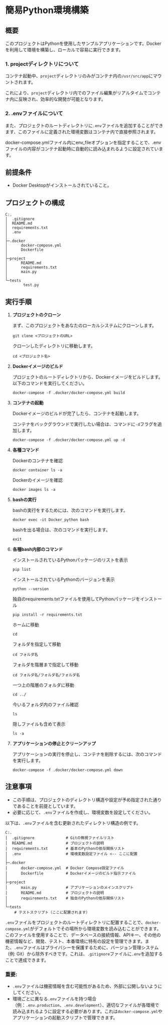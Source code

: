 # 簡易Python環境構築

## 概要
このプロジェクトはPythonを使用したサンプルアプリケーションです。Dockerを利用して環境を構築し、ローカルで容易に実行できます。

### 1. projectディレクトリについて
コンテナ起動中、`project`ディレクトリのみがコンテナ内の`/usr/src/app`にマウントされます。

これにより、`project`ディレクトリ内でのファイル編集がリアルタイムでコンテナ内に反映され、効率的な開発が可能となります。

### 2. .envファイルについて
また、プロジェクトのルートディレクトリに`.env`ファイルを追加することができます、このファイルに定義された環境変数はコンテナ内で直接参照されます。

docker-compose.ymlファイル内にenv_fileオプションを指定することで、.envファイルの内容がコンテナ起動時に自動的に読み込まれるように設定されています。

## 前提条件
- Docker Desktopがインストールされていること。

## プロジェクトの構成
```
C:.
│  .gitignore
│  README.md
│  requirements.txt
│  .env
│
├─.docker
│      docker-compose.yml
│      Dockerfile
│
├─project
│      README.md
│      requirements.txt
│      main.py
│
└─tests
        test.py
```

## 実行手順

1. **プロジェクトのクローン**

    まず、このプロジェクトをあなたのローカルシステムにクローンします。
    ```
    git clone <プロジェクトのURL>
    ```
    クローンしたディレクトリに移動します。
    ```
    cd <プロジェクト名>
    ```

2. **Dockerイメージのビルド**

    プロジェクトのルートディレクトリから、Dockerイメージをビルドします。以下のコマンドを実行してください。
    ```
    docker-compose -f .docker/docker-compose.yml build
    ```

3. **コンテナの起動**

    Dockerイメージのビルドが完了したら、コンテナを起動します。

    コンテナをバックグラウンドで実行したい場合は、コマンドに`-d`フラグを追加します。
    ```
    docker-compose -f .docker/docker-compose.yml up -d
    ```

4. **各種コマンド**

    Dockerのコンテナを確認
    ```
    docker container ls -a 
    ```

    Dockerのイメージを確認
    ```
    docker images ls -a
    ```

5. **bashの実行**

    bashの実行をするためには、次のコマンドを実行します。
    ```
    docker exec -it Docker_python bash
    ```

    bashを出る場合は、次のコマンドを実行します。
    ```
    exit
    ```

6. **各種bash内部のコマンド**

    インストールされているPythonパッケージのリストを表示
    ```
    pip list
    ```

    インストールされているPythonのバージョンを表示
    ```
    python --version
    ```

    独自のrequirements.txtファイルを使用してPythonパッケージをインストール
    ```
    pip install -r requirements.txt
    ```

    ホームに移動
    ```
    cd
    ```

    フォルダを指定して移動
    ```
    cd フォルダ名
    ```

    フォルダを階層まで指定して移動
    ```
    cd フォルダ名/フォルダ名/フォルダ名
    ```

    一つ上の階層のフォルダに移動
    ```
    cd ../
    ```

    今いるフォルダ内のファイル確認
    ```
    ls
    ```

    隠しファイルも含めて表示
    ```
    ls -a
    ```

7. **アプリケーションの停止とクリーンアップ**

    アプリケーションの実行を停止し、コンテナを削除するには、次のコマンドを実行します。
    ```
    docker-compose -f .docker/docker-compose.yml down
    ```

## 注意事項
- この手順は、プロジェクトのディレクトリ構造や設定が予め指定された通りであることを前提としています。
- 必要に応じて、`.env`ファイルを作成し、環境変数を設定してください。

以下は、`.env`ファイルを含む更新されたディレクトリ構造の例です。

```
C:.
│  .gitignore              # Gitの無視ファイルリスト
│  README.md               # プロジェクトの説明
│  requirements.txt        # 基本のPythonの依存関係リスト
│  .env                    # 環境変数設定ファイル <-- ここに配置
│
├─.docker
│      docker-compose.yml  # Docker Compose設定ファイル
│      Dockerfile          # Dockerイメージのビルド指示ファイル
│
├─project
│      main.py             # アプリケーションのメインスクリプト
│      README.md           # プロジェクトの説明
│      requirements.txt    # 独自のPythonの依存関係リスト
│
└─tests
    # テストスクリプト（ここに配置されます）
```

`.env`ファイルをプロジェクトのルートディレクトリに配置することで、`docker-compose.yml`がデフォルトでその場所から環境変数を読み込むことができます。このファイルを使用することで、データベースの接続情報、APIキー、その他の機密情報など、開発、テスト、本番環境に特有の設定を管理できます。また、`.env`ファイルはプライバシーを保護するために、バージョン管理システム（例: Git）から除外すべきです。これは、`.gitignore`ファイルに`.env`を追加することで達成できます。

### 重要:
- `.env`ファイルは機密情報を含む可能性があるため、外部に公開しないようにしてください。
- 環境ごとに異なる`.env`ファイルを持つ場合（例：`.env.production`、`.env.development`）、適切なファイルが各環境で読み込まれるように設定する必要があります。これは`docker-compose.yml`やアプリケーションの起動スクリプトで管理できます。